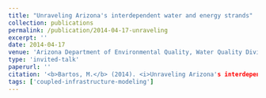 ```yaml
---
title: "Unraveling Arizona's interdependent water and energy strands"
collection: publications
permalink: /publication/2014-04-17-unraveling
excerpt: ''
date: 2014-04-17
venue: 'Arizona Department of Environmental Quality, Water Quality Division Brown Bag'
type: 'invited-talk'
paperurl: ''
citation: '<b>Bartos, M.</b> (2014). <i>Unraveling Arizona's interdependent water and energy strands</i>. Arizona Department of Environmental Quality, Water Quality Division Brown Bag.'
tags: ['coupled-infrastructure-modeling']
---
```

